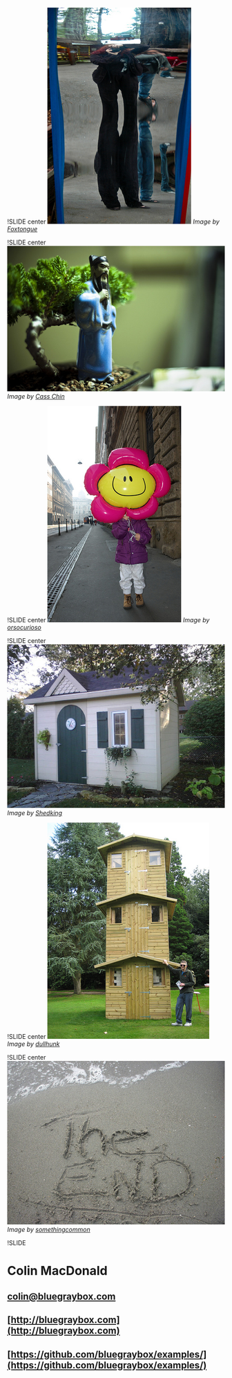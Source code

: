 !SLIDE center
![Reflection](reflection.jpg)
<span class="credit">*Image by [Foxtongue](http://www.flickr.com/photos/foxtongue/4054387979/)*</span>

!SLIDE center
![Bonsai](bonsai.jpg)
<span class="credit">*Image by [Cass Chin](http://www.flickr.com/photos/casschin/4308140122/)*</span>

!SLIDE center
![Fun](fun.jpg)
<span class="credit">*Image by [orsocurioso](http://www.flickr.com/photos/orsocurioso/5425520904/)*</span>

!SLIDE center
![Start Small](shed.jpg)
<span class="credit">*Image by [Shedking](http://www.flickr.com/photos/30868960@N03/2967420422/)*</span>

!SLIDE center
![Scale](shedstack.jpg)
<span class="credit">*Image by [dullhunk](http://www.flickr.com/photos/dullhunk/2859826117/)*</span>

!SLIDE center
![The End](end.jpg)
<span class="credit">*Image by [somethingcommon](http://www.flickr.com/photos/vagabondvisions/1849461690/)*</span>

!SLIDE
# Colin MacDonald
## [colin@bluegraybox.com](mailto:colin@bluegraybox.com)
## [http://bluegraybox.com](http://bluegraybox.com)
## [https://github.com/bluegraybox/examples/](https://github.com/bluegraybox/examples/)

